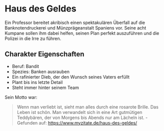 # Haus des Geldes

Ein Professor bereitet akribisch einen spektakulären Überfall auf die Banknotendruckerei und Münzprägeanstalt Spaniens vor. Seine acht Kumpane sollen ihm dabei helfen, seinen Plan perfekt auszuführen und die Polizei in die Irre zu führen.

## Charakter Eigenschaften

* Beruf: Bandit
* Spezies: Banken ausrauben
* Ein rafinierter Dieb, der den Wunsch seines Vaters erfüllt
* Plant bis ins letzte Detail
* Steht immer hinter seinem Team

Sein Motto war:
> Wenn man verliebt ist, sieht man alles durch eine rosarote Brille. Das Leben ist schön. 
> Man verwandelt sich in eine Art gutmütigen Teddybären, der von Morgens bis Abends nur am Lächeln ist. - Gefunden auf: https://www.myzitate.de/haus-des-geldes/

